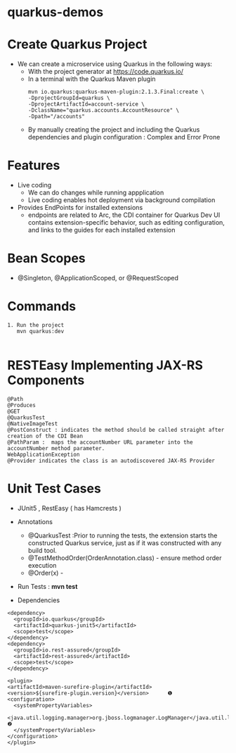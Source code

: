 # quarkus-demos

# Create Quarkus Project
- We can create a microservice using Quarkus in the following ways:
  - With the project generator at https://code.quarkus.io/
  - In a terminal with the Quarkus Maven plugin
     ``````````````````
     mvn io.quarkus:quarkus-maven-plugin:2.1.3.Final:create \
    -DprojectGroupId=quarkus \
    -DprojectArtifactId=account-service \
    -DclassName="quarkus.accounts.AccountResource" \
    -Dpath="/accounts"
    
     `````````````````````
  - By manually creating the project and including the Quarkus dependencies and plugin configuration : Complex and Error Prone
  
# Features
 - Live coding 
   - We can do changes while running appplication
   - Live coding enables hot deployment via background compilation 
 - Provides EndPoints for installed extensions
   - endpoints are related to Arc, the CDI container for Quarkus
     Dev UI contains extension-specific behavior, such as editing configuration, and links to the guides for each installed extension

# Bean Scopes
 - @Singleton, @ApplicationScoped, or @RequestScoped
# Commands 
  ```````````````````````
  1. Run the project 
     mvn quarkus:dev
  
  
  ````````````````````````
  
  
# RESTEasy Implementing JAX-RS Components
  ``````````````````````
  @Path
  @Produces
  @GET
  @QuarkusTest
  @NativeImageTest
  @PostConstruct : indicates the method should be called straight after creation of the CDI Bean
  @PathParam :  maps the accountNumber URL parameter into the accountNumber method parameter.
  WebApplicationException
  @Provider indicates the class is an autodiscovered JAX-RS Provider
  ``````````````````````
# Unit Test Cases
  - JUnit5 , RestEasy ( has Hamcrests )
  - Annotations
    - @QuarkusTest :Prior to running the tests, the extension starts the constructed Quarkus service, just as if it was constructed with any build tool.
    - @TestMethodOrder(OrderAnnotation.class) - ensure method order execution
    - @Order(x) - 
  - Run Tests : <b>mvn test</b>


  - Dependencies
  ```````````````````````
  <dependency>
    <groupId>io.quarkus</groupId>
    <artifactId>quarkus-junit5</artifactId>
    <scope>test</scope>
</dependency>
<dependency>
    <groupId>io.rest-assured</groupId>
    <artifactId>rest-assured</artifactId>
    <scope>test</scope>
</dependency>

 <plugin>
  <artifactId>maven-surefire-plugin</artifactId>
  <version>${surefire-plugin.version}</version>      ❶
  <configuration>
    <systemPropertyVariables>
      <java.util.logging.manager>org.jboss.logmanager.LogManager</java.util.logging.manager>                               ❷
    </systemPropertyVariables>
  </configuration>
</plugin>
  
  ```````````````````````
  
